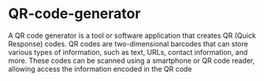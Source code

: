 # QR-code-generator
A QR code generator is a tool or software application that creates QR (Quick Response) codes. QR codes are two-dimensional barcodes that can store various types of information, such as text, URLs, contact information, and more. These codes can be scanned using a smartphone or QR code reader, allowing access the information encoded in the QR code
